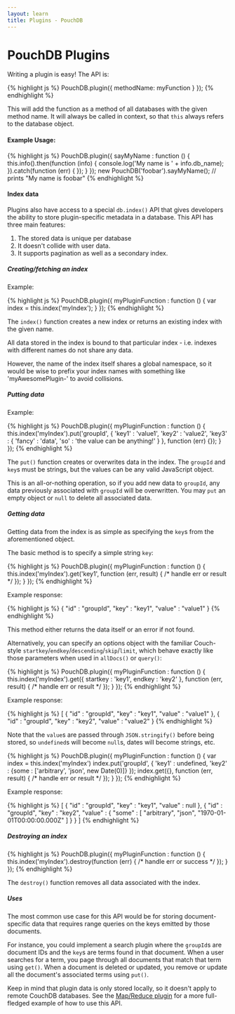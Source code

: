 ```yaml
---
layout: learn
title: Plugins - PouchDB
---
```


# PouchDB Plugins

Writing a plugin is easy! The API is:

{% highlight js %}
PouchDB.plugin({
  methodName: myFunction
  }
});
{% endhighlight %}

This will add the function as a method of all databases with the given method name.  It will always be called in context, so that `this` always refers to the database object.

#### Example Usage:
{% highlight js %}
PouchDB.plugin({
  sayMyName : function () {
    this.info().then(function (info)   {
      console.log('My name is ' + info.db_name);
    }).catch(function (err) { });
  }
});
new PouchDB('foobar').sayMyName(); // prints "My name is foobar"
{% endhighlight %}

#### Index data

Plugins also have access to a special `db.index()` API that gives developers the ability to store plugin-specific metadata in a database. This API has three main features:

1. The stored data is unique per database
2. It doesn't collide with user data.
3. It supports pagination as well as a secondary index.

##### Creating/fetching an index

Example:

{% highlight js %}
PouchDB.plugin({
  myPluginFunction : function () {
    var index = this.index('myIndex');
  }
});
{% endhighlight %}

The `index()` function creates a new index or returns an existing index with the given name.

All data stored in the index is bound to that particular index - i.e. indexes with different names do not share any data.

However, the name of the index itself shares a global namespace, so it would be wise to prefix your index names with something like 'myAwesomePlugin-' to avoid collisions.

##### Putting data

Example:

{% highlight js %}
PouchDB.plugin({
  myPluginFunction : function () {
    this.index('myIndex').put('groupId', {
      'key1' : 'value1',
      'key2' : 'value2',
      'key3' : {
        'fancy' : 'data',
        'so' : 'the value can be anything!'
      }
    }, function (err) {});
  }
});
{% endhighlight %}

The `put()` function creates or overwrites data in the index.  The `groupId` and `key`s must be strings, but the values can be any valid JavaScript object.

This is an all-or-nothing operation, so if you add new data to `groupId`, any data previously
associated with `groupId` will be overwritten.  You may `put` an empty object or `null` to delete all associated data.

##### Getting data

Getting data from the index is as simple as specifying the `key`s from the aforementioned object.

The basic method is to specify a simple string `key`:

{% highlight js %}
PouchDB.plugin({
  myPluginFunction : function () {
    this.index('myIndex').get('key1', function (err, result) {
      /* handle err or result */
    });
  }
});
{% endhighlight %}

Example response:

{% highlight js %}
{
  "id"    : "groupId",
  "key"   : "key1",
  "value" : "value1"
}
{% endhighlight %}

This method either returns the data itself or an error if not found.

Alternatively, you can specify an options object with the familiar Couch-style
`startkey`/`endkey`/`descending`/`skip`/`limit`, which behave exactly like those parameters when used in `allDocs()` or `query()`:


{% highlight js %}
PouchDB.plugin({
  myPluginFunction : function () {
    this.index('myIndex').get({
      startkey : 'key1',
      endkey   : 'key2'
    }, function (err, result) {
      /* handle err or result */
    });
  }
});
{% endhighlight %}

Example response:

{% highlight js %}
[
  {
    "id"    : "groupId",
    "key"   : "key1",
    "value" : "value1"
  },
  {
    "id"    : "groupId",
    "key"   : "key2",
    "value" : "value2"
  }
{% endhighlight %}

Note that the `value`s are passed through `JSON.stringify()` before being stored, so `undefined`s will become `null`s, dates will become strings, etc.

{% highlight js %}
PouchDB.plugin({
  myPluginFunction : function () {
    var index = this.index('myIndex')
    index.put('groupId', {
      'key1' : undefined,
      'key2' : {some : ['arbitrary', 'json', new Date(0)]}
    });
    index.get({}, function (err, result) {
      /* handle err or result */
    });
  }
});
{% endhighlight %}

Example response:

{% highlight js %}
[
  {
    "id"    : "groupId",
    "key"   : "key1",
    "value" : null
  },
  {
    "id"    : "groupId",
    "key"   : "key2",
    "value" : {
      "some" : [
        "arbitrary",
        "json",
        "1970-01-01T00:00:00.000Z"
      ]
    }
  }
]
{% endhighlight %}

##### Destroying an index

{% highlight js %}
PouchDB.plugin({
  myPluginFunction : function () {
    this.index('myIndex').destroy(function (err) {
      /* handle err or success */
    });
  }
});
{% endhighlight %}

The `destroy()` function removes all data associated with the index.


##### Uses

The most common use case for this API would be for storing document-specific data that requires range queries on the keys emitted by those documents.

For instance, you could implement a search plugin where the `groupId`s are document IDs and the `key`s are terms found in that document.  When a user searches for a term, you page through all documents that match that term using `get()`.  When a document is deleted or updated, you remove or update all the document's associated terms using `put()`.

Keep in mind that plugin data is only stored locally, so it doesn't apply to remote CouchDB databases.  See the [Map/Reduce plugin][mapreduce] for a more full-fledged example of how to use this API.

  [mapreduce]: https://github.com/pouchdb/mapreduce


